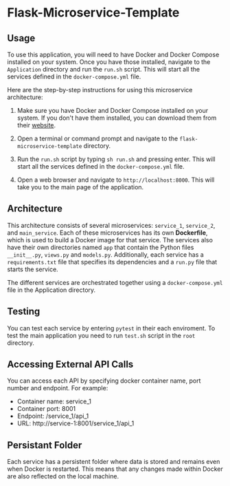 # Flask-Microservice-Template

## Usage

To use this application, you will need to have Docker and Docker Compose installed on your system. Once you have those installed, navigate to the `Application` directory and run the `run.sh` script. This will start all the services defined in the `docker-compose.yml` file.

Here are the step-by-step instructions for using this microservice architecture:

1. Make sure you have Docker and Docker Compose installed on your system. If you don't have them installed, you can download them from their [website](https://www.docker.com/).

2. Open a terminal or command prompt and navigate to the `flask-microservice-template` directory.

3. Run the `run.sh` script by typing `sh run.sh` and pressing enter. This will start all the services defined in the `docker-compose.yml` file.

4. Open a web browser and navigate to `http://localhost:8000`. This will take you to the main page of the application.

## Architecture

This architecture consists of several microservices: `service_1`, `service_2`, and `main_service`. Each of these microservices has its own **Dockerfile**, which is used to build a Docker image for that service. The services also have their own directories named `app` that contain the Python files `__init__.py`, `views.py` and `models.py`. Additionally, each service has a `requirements.txt` file that specifies its dependencies and a `run.py` file that starts the service.

The different services are orchestrated together using a `docker-compose.yml` file in the Application directory.

## Testing
You can test each service by entering `pytest` in their each enviroment. To test the main application you need to run `test.sh` script in the `root` directory.

## Accessing External API Calls
You can access each API by specifying docker container name, port number and endpoint. 
For example:
* Container name: service_1
* Container port: 8001
* Endpoint: /service_1/api_1
* URL: http://service-1:8001/service_1/api_1

## Persistant Folder
Each service has a persistent folder where data is stored and remains even when Docker is restarted. This means that any changes made within Docker are also reflected on the local machine.
